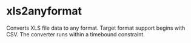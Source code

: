 xls2anyformat
=============

Converts XLS file data to any format. Target format support begins with CSV. The converter runs within a timebound constraint.
